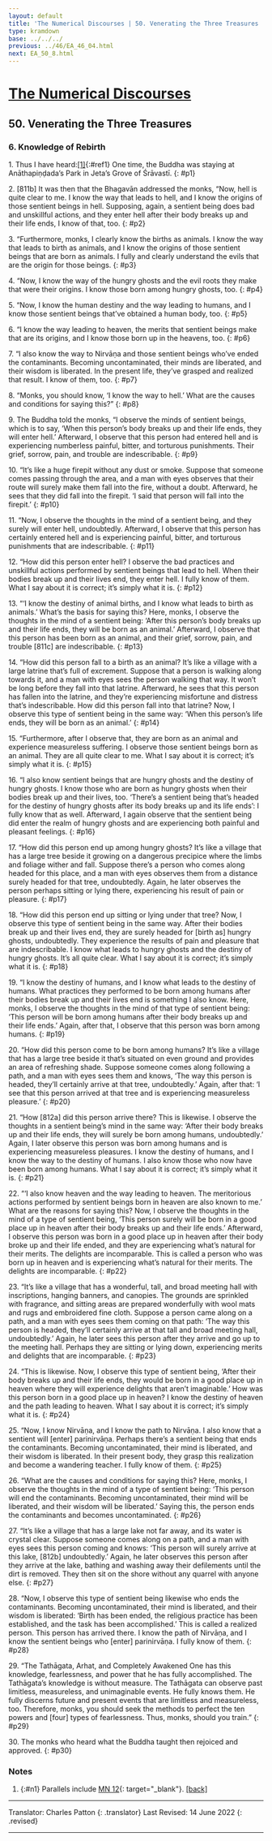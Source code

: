 ```yaml
---
layout: default
title: 'The Numerical Discourses | 50. Venerating the Three Treasures | 6. Knowledge of Rebirth'
type: kramdown
base: ../../../
previous: ../46/EA_46_04.html
next: EA_50_8.html
---
```


# [The Numerical Discourses](../index.html)
## 50. Venerating the Three Treasures
### 6. Knowledge of Rebirth

1\. Thus I have heard:[\[1\]](#n1){:#ref1} One time, the Buddha was staying at Anāthapiṇḍada’s Park in Jeta’s Grove of Śrāvastī.
{: #p1}

2\. [811b] It was then that the Bhagavān addressed the monks, “Now, hell is quite clear to me. I know the way that leads to hell, and I know the origins of those sentient beings in hell. Supposing, again, a sentient being does bad and unskillful actions, and they enter hell after their body breaks up and their life ends, I know of that, too.
{: #p2}

3\. “Furthermore, monks, I clearly know the births as animals. I know the way that leads to birth as animals, and I know the origins of those sentient beings that are born as animals. I fully and clearly understand the evils that are the origin for those beings.
{: #p3}

4\. “Now, I know the way of the hungry ghosts and the evil roots they make that were their origins. I know those born among hungry ghosts, too.
{: #p4}

5\. “Now, I know the human destiny and the way leading to humans, and I know those sentient beings that’ve obtained a human body, too.
{: #p5}

6\. “I know the way leading to heaven, the merits that sentient beings make that are its origins, and I know those born up in the heavens, too.
{: #p6}

7\. “I also know the way to Nirvāṇa and those sentient beings who’ve ended the contaminants. Becoming uncontaminated, their minds are liberated, and their wisdom is liberated. In the present life, they’ve grasped and realized that result. I know of them, too.
{: #p7}

8\. “Monks, you should know, ‘I know the way to hell.’ What are the causes and conditions for saying this?”
{: #p8}

9\. The Buddha told the monks, “I observe the minds of sentient beings, which is to say, ‘When this person’s body breaks up and their life ends, they will enter hell.’ Afterward, I observe that this person had entered hell and is experiencing numberless painful, bitter, and torturous punishments. Their grief, sorrow, pain, and trouble are indescribable.
{: #p9}

10\. “It’s like a huge firepit without any dust or smoke. Suppose that someone comes passing through the area, and a man with eyes observes that their route will surely make them fall into the fire, without a doubt. Afterward, he sees that they did fall into the firepit. ‘I said that person will fall into the firepit.’
{: #p10}

11\. “Now, I observe the thoughts in the mind of a sentient being, and they surely will enter hell, undoubtedly. Afterward, I observe that this person has certainly entered hell and is experiencing painful, bitter, and torturous punishments that are indescribable.
{: #p11}

12\. “How did this person enter hell? I observe the bad practices and unskillful actions performed by sentient beings that lead to hell. When their bodies break up and their lives end, they enter hell. I fully know of them. What I say about it is correct; it’s simply what it is.
{: #p12}

13\. “‘I know the destiny of animal births, and I know what leads to birth as animals.’ What’s the basis for saying this? Here, monks, I observe the thoughts in the mind of a sentient being: ‘After this person’s body breaks up and their life ends, they will be born as an animal.’ Afterward, I observe that this person has been born as an animal, and their grief, sorrow, pain, and trouble [811c] are indescribable.
{: #p13}

14\. “How did this person fall to a birth as an animal? It’s like a village with a large latrine that’s full of excrement. Suppose that a person is walking along towards it, and a man with eyes sees the person walking that way. It won’t be long before they fall into that latrine. Afterward, he sees that this person has fallen into the latrine, and they’re experiencing misfortune and distress that’s indescribable. How did this person fall into that latrine? Now, I observe this type of sentient being in the same way: ‘When this person’s life ends, they will be born as an animal.’
{: #p14}

15\. “Furthermore, after I observe that, they are born as an animal and experience measureless suffering. I observe those sentient beings born as an animal. They are all quite clear to me. What I say about it is correct; it’s simply what it is.
{: #p15}

16\. “I also know sentient beings that are hungry ghosts and the destiny of hungry ghosts. I know those who are born as hungry ghosts when their bodies break up and their lives, too. ‘There’s a sentient being that’s headed for the destiny of hungry ghosts after its body breaks up and its life ends’: I fully know that as well. Afterward, I again observe that the sentient being did enter the realm of hungry ghosts and are experiencing both painful and pleasant feelings.
{: #p16}

17\. “How did this person end up among hungry ghosts? It’s like a village that has a large tree beside it growing on a dangerous precipice where the limbs and foliage wither and fall. Suppose there’s a person who comes along headed for this place, and a man with eyes observes them from a distance surely headed for that tree, undoubtedly. Again, he later observes the person perhaps sitting or lying there, experiencing his result of pain or pleasure.
{: #p17}

18\. “How did this person end up sitting or lying under that tree? Now, I observe this type of sentient being in the same way. After their bodies break up and their lives end, they are surely headed for [birth as] hungry ghosts, undoubtedly. They experience the results of pain and pleasure that are indescribable. I know what leads to hungry ghosts and the destiny of hungry ghosts. It’s all quite clear. What I say about it is correct; it’s simply what it is.
{: #p18}

19\. “I know the destiny of humans, and I know what leads to the destiny of humans. What practices they performed to be born among humans after their bodies break up and their lives end is something I also know. Here, monks, I observe the thoughts in the mind of that type of sentient being: ‘This person will be born among humans after their body breaks up and their life ends.’ Again, after that, I observe that this person was born among humans.
{: #p19}

20\. “How did this person come to be born among humans? It’s like a village that has a large tree beside it that’s situated on even ground and provides an area of refreshing shade. Suppose someone comes along following a path, and a man with eyes sees them and knows, ‘The way this person is headed, they’ll certainly arrive at that tree, undoubtedly.’ Again, after that: ‘I see that this person arrived at that tree and is experiencing measureless pleasure.’
{: #p20}

21\. “How [812a] did this person arrive there? This is likewise. I observe the thoughts in a sentient being’s mind in the same way: ‘After their body breaks up and their life ends, they will surely be born among humans, undoubtedly.’ Again, I later observe this person was born among humans and is experiencing measureless pleasures. I know the destiny of humans, and I know the way to the destiny of humans. I also know those who now have been born among humans. What I say about it is correct; it’s simply what it is.
{: #p21}

22\. “‘I also know heaven and the way leading to heaven. The meritorious actions performed by sentient beings born in heaven are also known to me.’ What are the reasons for saying this? Now, I observe the thoughts in the mind of a type of sentient being, ‘This person surely will be born in a good place up in heaven after their body breaks up and their life ends.’ Afterward, I observe this person was born in a good place up in heaven after their body broke up and their life ended, and they are experiencing what’s natural for their merits. The delights are incomparable. This is called a person who was born up in heaven and is experiencing what’s natural for their merits. The delights are incomparable.
{: #p22}

23\. “It’s like a village that has a wonderful, tall, and broad meeting hall with inscriptions, hanging banners, and canopies. The grounds are sprinkled with fragrance, and sitting areas are prepared wonderfully with wool mats and rugs and embroidered fine cloth. Suppose a person came along on a path, and a man with eyes sees them coming on that path: ‘The way this person is headed, they’ll certainly arrive at that tall and broad meeting hall, undoubtedly.’ Again, he later sees this person after they arrive and go up to the meeting hall. Perhaps they are sitting or lying down, experiencing merits and delights that are incomparable.
{: #p23}

24\. “This is likewise. Now, I observe this type of sentient being, ‘After their body breaks up and their life ends, they would be born in a good place up in heaven where they will experience delights that aren’t imaginable.’ How was this person born in a good place up in heaven? I know the destiny of heaven and the path leading to heaven. What I say about it is correct; it’s simply what it is.
{: #p24}

25\. “Now, I know Nirvāṇa, and I know the path to Nirvāṇa. I also know that a sentient will [enter] parinirvāṇa. Perhaps there’s a sentient being that ends the contaminants. Becoming uncontaminated, their mind is liberated, and their wisdom is liberated. In their present body, they grasp this realization and become a wandering teacher. I fully know of them.
{: #p25}

26\. “What are the causes and conditions for saying this? Here, monks, I observe the thoughts in the mind of a type of sentient being: ‘This person will end the contaminants. Becoming uncontaminated, their mind will be liberated, and their wisdom will be liberated.’ Saying this, the person ends the contaminants and becomes uncontaminated.
{: #p26}

27\. “It’s like a village that has a large lake not far away, and its water is crystal clear. Suppose someone comes along on a path, and a man with eyes sees this person coming and knows: ‘This person will surely arrive at this lake, [812b] undoubtedly.’ Again, he later observes this person after they arrive at the lake, bathing and washing away their defilements until the dirt is removed. They then sit on the shore without any quarrel with anyone else.
{: #p27}

28\. “Now, I observe this type of sentient being likewise who ends the contaminants. Becoming uncontaminated, their mind is liberated, and their wisdom is liberated: ‘Birth has been ended, the religious practice has been established, and the task has been accomplished.’ This is called a realized person. This person has arrived there. I know the path of Nirvāṇa, and I know the sentient beings who [enter] parinirvāṇa. I fully know of them.
{: #p28}

29\. “The Tathāgata, Arhat, and Completely Awakened One has this knowledge, fearlessness, and power that he has fully accomplished. The Tathāgata’s knowledge is without measure. The Tathāgata can observe past limitless, measureless, and unimaginable events. He fully knows them. He fully discerns future and present events that are limitless and measureless, too. Therefore, monks, you should seek the methods to perfect the ten powers and [four] types of fearlessness. Thus, monks, should you train.”
{: #p29}

30\. The monks who heard what the Buddha taught then rejoiced and approved.
{: #p30}

### Notes
1. {:#n1} Parallels include [MN 12](https://suttacentral.net/mn12){: target="_blank"}. [\[back\]](#ref1)

---

Translator: Charles Patton
{: .translator}
Last Revised: 14 June 2022
{: .revised}

---